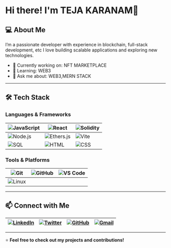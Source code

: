 # Hi there! I'm TEJA KARANAM👋

## 💻 About Me  
I’m a passionate developer with experience in blockchain, full-stack development, etc I love building scalable applications and exploring new technologies.  

- 🔭 Currently working on: NFT MARKETPLACE
- 🌱 Learning: WEB3 
- 💬 Ask me about: WEB3,MERN STACK
  
---

## 🛠 Tech Stack  

### **Languages & Frameworks**  
| ![JavaScript](https://img.shields.io/badge/JavaScript-F7DF1E?style=flat&logo=javascript&logoColor=black) | ![React](https://img.shields.io/badge/React-61DAFB?style=flat&logo=react&logoColor=black) | ![Solidity](https://img.shields.io/badge/Solidity-363636?style=flat&logo=solidity&logoColor=white) |
|--------------------------------|--------------------------------|--------------------------------|
| ![Node.js](https://img.shields.io/badge/Node.js-339933?style=flat&logo=node.js&logoColor=white) | ![Ethers.js](https://img.shields.io/badge/Ethers.js-1E1E1E?style=flat&logo=ethereum&logoColor=white) | ![Vite](https://img.shields.io/badge/Vite-646CFF?style=flat&logo=vite&logoColor=white) |
| ![SQL](https://img.shields.io/badge/SQL-4479A1?style=flat&logo=mysql&logoColor=white) | ![HTML](https://img.shields.io/badge/HTML5-E34F26?style=flat&logo=html5&logoColor=white) | ![CSS](https://img.shields.io/badge/CSS3-1572B6?style=flat&logo=css3&logoColor=white) |



### **Tools & Platforms**  
| ![Git](https://img.shields.io/badge/Git-F05032?style=flat&logo=git&logoColor=white) | ![GitHub](https://img.shields.io/badge/GitHub-181717?style=flat&logo=github&logoColor=white) | ![VS Code](https://img.shields.io/badge/VS_Code-007ACC?style=flat&logo=visual-studio-code&logoColor=white) |
|--------------------------------|--------------------------------|--------------------------------|
| ![Linux](https://img.shields.io/badge/Linux-FCC624?style=flat&logo=linux&logoColor=black) |  |  |

---

## 📫 Connect with Me  
| [![LinkedIn](https://img.shields.io/badge/LinkedIn-0077B5?style=flat&logo=linkedin&logoColor=white)](https://www.linkedin.com/in/teja-karanam-60a14a267/) | [![Twitter](https://img.shields.io/badge/Twitter-1DA1F2?style=flat&logo=twitter&logoColor=white)](https://twitter.com/TejaKaranam5) | [![GitHub](https://img.shields.io/badge/GitHub-181717?style=flat&logo=github&logoColor=white)](https://github.com/TejaKaranam792) | [![Gmail](https://img.shields.io/badge/Email-D14836?style=flat&logo=gmail&logoColor=white)](mailto:tejakaranam76252@gmail.com) |
|--------------------------------------------|--------------------------------------------|--------------------------------------------|--------------------------------------------|

---

⭐ **Feel free to check out my projects and contributions!**
